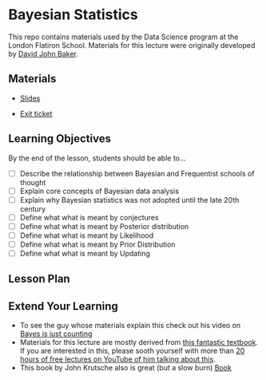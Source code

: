 # Bayesian Statistics

This repo contains materials used by the Data Science program at the London Flatiron School.
Materials for this lecture were originally developed by [David John Baker](http://github.com/davidjohnbaker1). 


## Materials
 
* [Slides](https://docs.google.com/presentation/d/1XIvaigeyvBj6yqZn34gmaNl_YJkZatP1oBtEd-s0Fz4/edit?usp=sharing) 

* [Exit ticket](https://forms.gle/m1WpWhTmdFCjUcDm7)

## Learning Objectives 

By the end of the lesson, students should be able to... 

* [ ] Describe the relationship between Bayesian and Frequentist schools of thought
* [ ] Explain core concepts of Bayesian data analysis 
* [ ] Explain why Bayesian statistics was not adopted until the late 20th century
* [ ] Define what what is meant by conjectures
* [ ] Define what what is meant by Posterior distribution
* [ ] Define what what is meant by Likelihood
* [ ] Define what what is meant by Prior Distribution
* [ ] Define what what is meant by Updating

## Lesson Plan 

## Extend Your Learning

* To see the guy whose materials explain this check out his video on [Bayes is just counting](https://www.youtube.com/watch?v=_NEMHM1wDfI&t=2s)  
* Materials for this lecture are mostly derived from [this fantastic textbook](https://xcelab.net/rm/statistical-rethinking/). If you are interested in this, please sooth yourself with more than [20 hours of free lectures on YouTube of him talking about this](https://github.com/rmcelreath/statrethinking_winter2019).
* This book by John Krutsche also is great (but a slow burn) [Book](https://www.amazon.co.uk/Doing-Bayesian-Data-Analysis-Tutorial/dp/0123814855)
